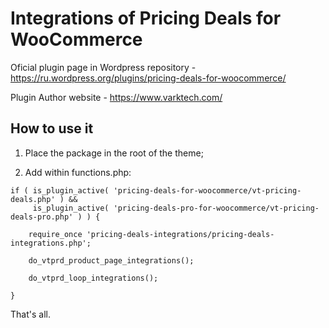 # Integrations of Pricing Deals for WooCommerce
Oficial plugin page in Wordpress repository - https://ru.wordpress.org/plugins/pricing-deals-for-woocommerce/

Plugin Author website - https://www.varktech.com/

## How to use it
1. Place the package in the root of the theme;

2. Add within functions.php:
```
if ( is_plugin_active( 'pricing-deals-for-woocommerce/vt-pricing-deals.php' ) &&
     is_plugin_active( 'pricing-deals-pro-for-woocommerce/vt-pricing-deals-pro.php' ) ) {

	require_once 'pricing-deals-integrations/pricing-deals-integrations.php';

	do_vtprd_product_page_integrations();

	do_vtprd_loop_integrations();

}
```
That's all.